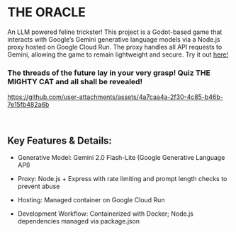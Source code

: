# THE ORACLE

An LLM powered feline trickster! This project is a Godot-based game that interacts with Google’s Gemini generative language models via a Node.js proxy hosted on Google Cloud Run. The proxy handles all API requests to Gemini, allowing the game to remain lightweight and secure. Try it out [here!](https://jimmie-does-stuff.itch.io/the-oracle)


### The threads of the future lay in your very grasp! Quiz THE MIGHTY CAT and all shall be revealed!




https://github.com/user-attachments/assets/4a7caa4a-2f30-4c85-b46b-7e15fb482a6b

<br>

## Key Features & Details:

- Generative Model: Gemini 2.0 Flash-Lite (Google Generative Language API)

- Proxy: Node.js + Express with rate limiting and prompt length checks to prevent abuse

- Hosting: Managed container on Google Cloud Run

- Development Workflow: Containerized with Docker; Node.js dependencies managed via package.json
